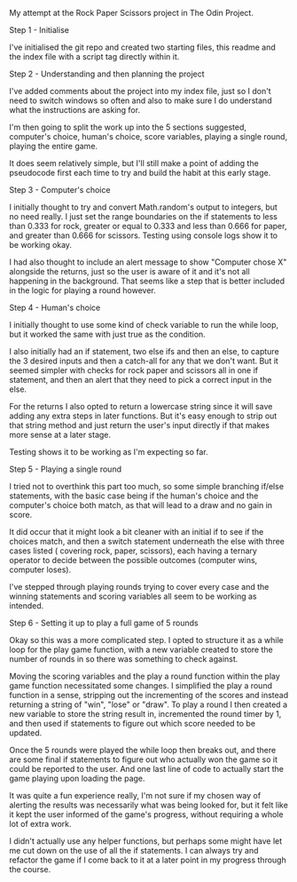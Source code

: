 My attempt at the Rock Paper Scissors project in The Odin Project.

Step 1 - Initialise

I've initialised the git repo and created two starting files, this readme and the index file with a script tag directly within it.


Step 2 - Understanding and then planning the project

I've added comments about the project into my index file, just so I don't need to switch windows so often and also to make sure I do understand what the instructions are asking for.

I'm then going to split the work up into the 5 sections suggested, computer's choice, human's choice, score variables, playing a single round, playing the entire game.

It does seem relatively simple, but I'll still make a point of adding the pseudocode first each time to try and build the habit at this early stage.


Step 3 - Computer's choice

I initially thought to try and convert Math.random's output to integers, but no need really. I just set the range boundaries on the if statements to less than 0.333 for rock,  greater or equal to 0.333 and less than 0.666 for paper, and greater than 0.666 for scissors. Testing using console logs show it to be working okay.

I had also thought to include an alert message to show "Computer chose X" alongside the returns, just so the user is aware of it and it's not all happening in the background. That seems like a step that is better included in the logic for playing a round however.


Step 4 - Human's choice

I initially thought to use some kind of check variable to run the while loop, but it worked the same with just true as the condition.

I also initially had an if statement, two else ifs and then an else, to capture the 3 desired inputs and then a catch-all for any that we don't want. But it seemed simpler with checks for rock paper and scissors all in one if statement, and then an alert that they need to pick a correct input in the else.

For the returns I also opted to return a lowercase string since it will save adding any extra steps in later functions. But it's easy enough to strip out that string method and just return the user's input directly if that makes more sense at a later stage.

Testing shows it to be working as I'm expecting so far.


Step 5 - Playing a single round

I tried not to overthink this part too much, so some simple branching if/else statements, with the basic case being if the human's choice and the computer's choice both match, as that will lead to a draw and no gain in score.

It did occur that it might look a bit cleaner with an initial if to see if the choices match, and then a switch statement underneath the else with three cases listed ( covering rock, paper, scissors), each having a ternary operator to decide between the possible outcomes (computer wins, computer loses).

I've stepped through playing rounds trying to cover every case and the winning statements and scoring variables all seem to be working as intended.


Step 6 - Setting it up to play a full game of 5 rounds

Okay so this was a more complicated step. I opted to structure it as a while loop for the play game function, with a new variable created to store the number of rounds in so there was something to check against.

Moving the scoring variables and the play a round function within the play game function necessitated some changes. I simplified the play a round function in a sense, stripping out the incrementing of the scores and instead returning a string of "win", "lose" or "draw". To play a round I then created a new variable to store the string result in, incremented the round timer by 1, and then used if statements to figure out which score needed to be updated.

Once the 5 rounds were played the while loop then breaks out, and there are some final if statements to figure out who actually won the game so it could be reported to the user. And one last line of code to actually start the game playing upon loading the page.

It was quite a fun experience really, I'm not sure if my chosen way of alerting the results was necessarily what was being looked for, but it felt like it kept the user informed of the game's progress, without requiring a whole lot of extra work.

I didn't actually use any helper functions, but perhaps some might have let me cut down on the use of all the if statements. I can always try and refactor the game if I come back to it at a later point in my progress through the course.